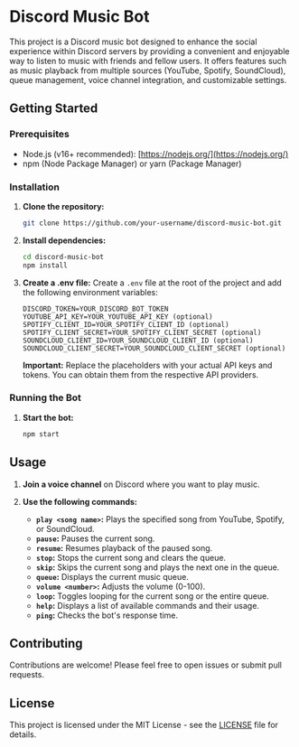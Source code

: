 # Discord Music Bot

This project is a Discord music bot designed to enhance the social experience within Discord servers by providing a convenient and enjoyable way to listen to music with friends and fellow users. It offers features such as music playback from multiple sources (YouTube, Spotify, SoundCloud), queue management, voice channel integration, and customizable settings.

## Getting Started

### Prerequisites

* Node.js (v16+ recommended): [https://nodejs.org/](https://nodejs.org/)
* npm (Node Package Manager) or yarn (Package Manager)

### Installation

1. **Clone the repository:**
   ```bash
   git clone https://github.com/your-username/discord-music-bot.git
   ```

2. **Install dependencies:**
   ```bash
   cd discord-music-bot
   npm install 
   ```

3. **Create a .env file:** Create a `.env` file at the root of the project and add the following environment variables:

   ```
   DISCORD_TOKEN=YOUR_DISCORD_BOT_TOKEN
   YOUTUBE_API_KEY=YOUR_YOUTUBE_API_KEY (optional)
   SPOTIFY_CLIENT_ID=YOUR_SPOTIFY_CLIENT_ID (optional)
   SPOTIFY_CLIENT_SECRET=YOUR_SPOTIFY_CLIENT_SECRET (optional)
   SOUNDCLOUD_CLIENT_ID=YOUR_SOUNDCLOUD_CLIENT_ID (optional)
   SOUNDCLOUD_CLIENT_SECRET=YOUR_SOUNDCLOUD_CLIENT_SECRET (optional)
   ```

   **Important:** Replace the placeholders with your actual API keys and tokens. You can obtain them from the respective API providers.

### Running the Bot

1. **Start the bot:**
   ```bash
   npm start
   ```

## Usage

1. **Join a voice channel** on Discord where you want to play music.
2. **Use the following commands:**

   * **`play <song name>`:** Plays the specified song from YouTube, Spotify, or SoundCloud.
   * **`pause`:** Pauses the current song.
   * **`resume`:** Resumes playback of the paused song.
   * **`stop`:** Stops the current song and clears the queue.
   * **`skip`:** Skips the current song and plays the next one in the queue.
   * **`queue`:** Displays the current music queue.
   * **`volume <number>`:** Adjusts the volume (0-100).
   * **`loop`:** Toggles looping for the current song or the entire queue.
   * **`help`:** Displays a list of available commands and their usage.
   * **`ping`:** Checks the bot's response time.

## Contributing

Contributions are welcome! Please feel free to open issues or submit pull requests.

## License

This project is licensed under the MIT License - see the [LICENSE](LICENSE) file for details.